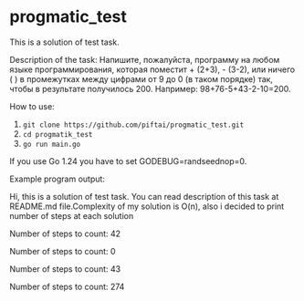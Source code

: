 # progmatic_test
This is a solution of test task.

Description of the task:
Напишите, пожалуйста, программу на любом языке программирования, которая поместит + (2+3), - (3-2), или ничего ( ) в промежутках между цифрами от 9 до 0 (в таком порядке) так, чтобы в результате получилось 200. Например: 98+76-5+43-2-10=200.

How to use:
1. ```git clone https://github.com/piftai/progmatic_test.git```
2. ```cd progmatik_test```
3. ```go run main.go```

If you use Go 1.24 you have to set GODEBUG=randseednop=0.

Example program output:

Hi, this is a solution of test task. You can read description of this task at README.md file.Complexity of my solution is O(n), also i decided to print number of steps at each solution

Number of steps to count: 42

Number of steps to count: 0

Number of steps to count: 43

Number of steps to count: 274
